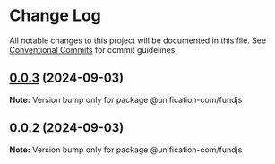 # Change Log

All notable changes to this project will be documented in this file.
See [Conventional Commits](https://conventionalcommits.org) for commit guidelines.

## [0.0.3](https://github.com/unification-com/fundjs/compare/@unification-com/fundjs@0.0.2...@unification-com/fundjs@0.0.3) (2024-09-03)

**Note:** Version bump only for package @unification-com/fundjs

## 0.0.2 (2024-09-03)

**Note:** Version bump only for package @unification-com/fundjs
